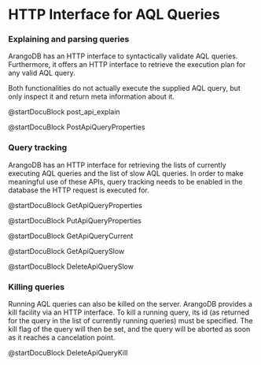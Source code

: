 HTTP Interface for AQL Queries
==============================

### Explaining and parsing queries

ArangoDB has an HTTP interface to syntactically validate AQL queries.
Furthermore, it offers an HTTP interface to retrieve the execution plan for any
valid AQL query.

Both functionalities do not actually execute the supplied AQL query, but only
inspect it and return meta information about it.


<!-- js/actions/api-explain.js -->
@startDocuBlock post_api_explain

@startDocuBlock PostApiQueryProperties

### Query tracking

ArangoDB has an HTTP interface for retrieving the lists of currently
executing AQL queries and the list of slow AQL queries. In order to make meaningful
use of these APIs, query tracking needs to be enabled in the database the HTTP 
request is executed for.

<!--arangod/RestHandler/RestQueryHandler.cpp -->
@startDocuBlock GetApiQueryProperties

<!--arangod/RestHandler/RestQueryHandler.cpp -->
@startDocuBlock PutApiQueryProperties

<!--arangod/RestHandler/RestQueryHandler.cpp -->
@startDocuBlock GetApiQueryCurrent

<!--arangod/RestHandler/RestQueryHandler.cpp -->
@startDocuBlock GetApiQuerySlow

<!--arangod/RestHandler/RestQueryHandler.cpp -->
@startDocuBlock DeleteApiQuerySlow

### Killing queries

Running AQL queries can also be killed on the server. ArangoDB provides a kill facility
via an HTTP interface. To kill a running query, its id (as returned for the query in the
list of currently running queries) must be specified. The kill flag of the query will
then be set, and the query will be aborted as soon as it reaches a cancelation point.

<!--arangod/RestHandler/RestQueryHandler.cpp -->
@startDocuBlock DeleteApiQueryKill
